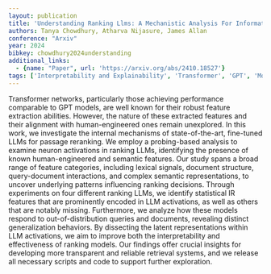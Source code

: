 ```yaml
---
layout: publication
title: 'Understanding Ranking Llms: A Mechanistic Analysis For Information Retrieval'
authors: Tanya Chowdhury, Atharva Nijasure, James Allan
conference: "Arxiv"
year: 2024
bibkey: chowdhury2024understanding
additional_links:
  - {name: "Paper", url: 'https://arxiv.org/abs/2410.18527'}
tags: ['Interpretability and Explainability', 'Transformer', 'GPT', 'Model Architecture', 'Applications', 'Fine-Tuning', 'Reinforcement Learning', 'Pretraining Methods']
---
```

Transformer networks, particularly those achieving performance comparable to
GPT models, are well known for their robust feature extraction abilities.
However, the nature of these extracted features and their alignment with
human-engineered ones remain unexplored. In this work, we investigate the
internal mechanisms of state-of-the-art, fine-tuned LLMs for passage reranking.
We employ a probing-based analysis to examine neuron activations in ranking
LLMs, identifying the presence of known human-engineered and semantic features.
Our study spans a broad range of feature categories, including lexical signals,
document structure, query-document interactions, and complex semantic
representations, to uncover underlying patterns influencing ranking decisions.
  Through experiments on four different ranking LLMs, we identify statistical
IR features that are prominently encoded in LLM activations, as well as others
that are notably missing. Furthermore, we analyze how these models respond to
out-of-distribution queries and documents, revealing distinct generalization
behaviors. By dissecting the latent representations within LLM activations, we
aim to improve both the interpretability and effectiveness of ranking models.
Our findings offer crucial insights for developing more transparent and
reliable retrieval systems, and we release all necessary scripts and code to
support further exploration.
